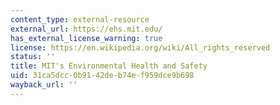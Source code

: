```yaml
---
content_type: external-resource
external_url: https://ehs.mit.edu/
has_external_license_warning: true
license: https://en.wikipedia.org/wiki/All_rights_reserved
status: ''
title: MIT's Environmental Health and Safety
uid: 31ca5dcc-0b91-42de-b74e-f959dce9b698
wayback_url: ''
---
```

